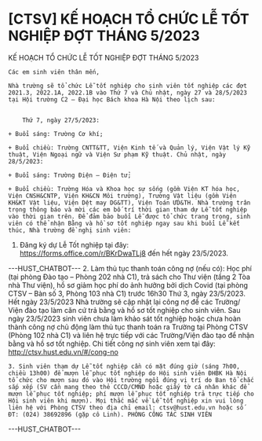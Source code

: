 # [CTSV] KẾ HOẠCH TỔ CHỨC LỄ TỐT NGHIỆP ĐỢT THÁNG 5/2023

KẾ HOẠCH TỔ CHỨC LỄ TỐT NGHIỆP ĐỢT THÁNG 5/2023
        
	Các em sinh viên thân mến,

	Nhà trường sẽ tổ chức Lễ tốt nghiệp cho sinh viên tốt nghiệp các đợt 2021.3, 2022.1A, 2022.1B vào Thứ 7 và Chủ nhật, ngày 27 và 28/5/2023 tại Hội trường C2 – Đại học Bách khoa Hà Nội theo lịch sau:

	
		Thứ 7, ngày 27/5/2023:

	+ Buổi sáng: Trường Cơ khí;

	+ Buổi chiều: Trường CNTT&TT, Viện Kinh tế và Quản lý, Viện Vật lý Kỹ thuật, Viện Ngoại ngữ và Viện Sư phạm Kỹ thuật. Chủ nhật, ngày 28/5/2023:

	+ Buổi sáng: Trường Điện – Điện tử;

	+ Buổi chiều: Trường Hóa và Khoa học sự sống (gồm Viện KT hóa học, Viện CNSH&CNTP, Viện KH&CN Môi trường), Trường Vật liệu (gồm Viện KH&KT Vật liệu, Viện Dệt may DG&TT), Viện Toán ƯD&TH. Nhà trường trân trọng thông báo và mời các em bố trí thời gian tham dự Lễ tốt nghiệp vào thời gian trên. Để đảm bảo buổi Lễ được tổ chức trang trọng, sinh viên có thể nhận Bằng và hồ sơ tốt nghiệp ngay sau khi buổi Lễ kết thúc, Nhà trường đề nghị sinh viên:
1. Đăng ký dự Lễ Tốt nghiệp tại đây: https://forms.office.com/r/BKrDwaTLj8 đến hết ngày 23/5/2023. 

 ---HUST_CHATBOT---
2. Làm thủ tục thanh toán công nợ (nếu có): Học phí (tại phòng Đào tạo – Phòng 202 nhà C1), trả sách cho Thư viện (tầng 2 Tòa nhà Thư viện), hồ sơ giảm học phí do ảnh hưởng bởi dịch Covid (tại phòng CTSV – Bàn số 3, Phòng 103 nhà C1) trước 16h30 Thứ 3, ngày 23/5/2023. Hết ngày 23/5/2023 Nhà trường sẽ cập nhật lại công nợ để các Trường/ Viện đào tạo làm căn cứ trả bằng và hồ sơ tốt nghiệp cho sinh viên. Sau ngày 23/5/2023 sinh viên chưa làm khảo sát tốt nghiệp hoặc chưa hoàn thành công nợ chủ động làm thủ tục thanh toán ra Trường tại Phòng CTSV (Phòng 102 nhà C1) và liên hệ trực tiếp với các Trường/Viện đào tạo để nhận bằng và hồ sơ tốt nghiệp. Chi tiết công nợ sinh viên xem tại đây: http://ctsv.hust.edu.vn/#/cong-no

	3. Sinh viên tham dự Lễ tốt nghiệp cần có mặt đúng giờ (sáng 7h00, chiều 13h00) để mượn lễ phục tốt nghiệp do Hội sinh viên ĐHBK Hà Nội tổ chức cho mượn sau đó vào Hội trường ngồi đúng vị trí do Ban tổ chắc sắp xếp (SV cần mang theo thẻ CCCD/CMND hoặc giấy tờ cá nhân khác để mượn lễ phục tốt nghiệp; phí mượn lễ phục tốt nghiệp trả trực tiếp cho Hội sinh viên khi mượn). Mọi thắc mắc về Lễ tốt nghiệp xin vui lòng liên hệ với Phòng CTSV theo địa chỉ email: ctsv@hust.edu.vn hoặc số ĐT: (024) 38692896 (gặp cô Linh). PHÒNG CÔNG TÁC SINH VIÊN 
 ---HUST_CHATBOT---
